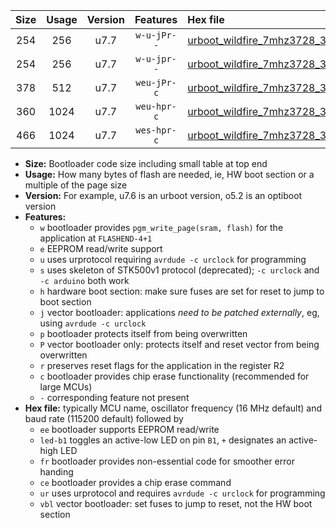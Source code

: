 |Size|Usage|Version|Features|Hex file|
|:-:|:-:|:-:|:-:|:--|
|254|256|u7.7|`w-u-jPr--`|[urboot_wildfire_7mhz3728_38400bps_led+b5_ur_vbl.hex](https://raw.githubusercontent.com/stefanrueger/urboot.hex/main/boards/wildfire/fcpu_7mhz3728/38400_bps/urboot_wildfire_7mhz3728_38400bps_led+b5_ur_vbl.hex)|
|254|256|u7.7|`w-u-jpr--`|[urboot_wildfire_7mhz3728_38400bps_led+b5_fr_ur_vbl.hex](https://raw.githubusercontent.com/stefanrueger/urboot.hex/main/boards/wildfire/fcpu_7mhz3728/38400_bps/urboot_wildfire_7mhz3728_38400bps_led+b5_fr_ur_vbl.hex)|
|378|512|u7.7|`weu-jPr-c`|[urboot_wildfire_7mhz3728_38400bps_ee_led+b5_fr_ce_ur_vbl.hex](https://raw.githubusercontent.com/stefanrueger/urboot.hex/main/boards/wildfire/fcpu_7mhz3728/38400_bps/urboot_wildfire_7mhz3728_38400bps_ee_led+b5_fr_ce_ur_vbl.hex)|
|360|1024|u7.7|`weu-hpr-c`|[urboot_wildfire_7mhz3728_38400bps_ee_led+b5_fr_ce_ur.hex](https://raw.githubusercontent.com/stefanrueger/urboot.hex/main/boards/wildfire/fcpu_7mhz3728/38400_bps/urboot_wildfire_7mhz3728_38400bps_ee_led+b5_fr_ce_ur.hex)|
|466|1024|u7.7|`wes-hpr-c`|[urboot_wildfire_7mhz3728_38400bps_ee_led+b5_fr_ce.hex](https://raw.githubusercontent.com/stefanrueger/urboot.hex/main/boards/wildfire/fcpu_7mhz3728/38400_bps/urboot_wildfire_7mhz3728_38400bps_ee_led+b5_fr_ce.hex)|

- **Size:** Bootloader code size including small table at top end
- **Usage:** How many bytes of flash are needed, ie, HW boot section or a multiple of the page size
- **Version:** For example, u7.6 is an urboot version, o5.2 is an optiboot version
- **Features:**
  + `w` bootloader provides `pgm_write_page(sram, flash)` for the application at `FLASHEND-4+1`
  + `e` EEPROM read/write support
  + `u` uses urprotocol requiring `avrdude -c urclock` for programming
  + `s` uses skeleton of STK500v1 protocol (deprecated); `-c urclock` and `-c arduino` both work
  + `h` hardware boot section: make sure fuses are set for reset to jump to boot section
  + `j` vector bootloader: applications *need to be patched externally*, eg, using `avrdude -c urclock`
  + `p` bootloader protects itself from being overwritten
  + `P` vector bootloader only: protects itself and reset vector from being overwritten
  + `r` preserves reset flags for the application in the register R2
  + `c` bootloader provides chip erase functionality (recommended for large MCUs)
  + `-` corresponding feature not present
- **Hex file:** typically MCU name, oscillator frequency (16 MHz default) and baud rate (115200 default) followed by
  + `ee` bootloader supports EEPROM read/write
  + `led-b1` toggles an active-low LED on pin `B1`, `+` designates an active-high LED
  + `fr` bootloader provides non-essential code for smoother error handing
  + `ce` bootloader provides a chip erase command
  + `ur` uses urprotocol and requires `avrdude -c urclock` for programming
  + `vbl` vector bootloader: set fuses to jump to reset, not the HW boot section
